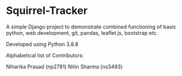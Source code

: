 # Squirrel-Tracker
A simple Django project to demonstrate combined functioning of basic python, web development, git, pandas, leaflet.js, bootstrap etc.

Developed using Python 3.8.8

Alphabetical list of Contributors:

Niharika Prasad (np2781)
Nitin Sharma (ns3493)
